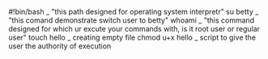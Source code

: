 #!bin/bash _ "this path designed for operating system interpretr"
su betty _ "this comand demonstrate switch user to betty"
whoami _ "this command designed for which ur excute your commands with, is it root user or regular user"
touch hello _ creating empty file
chmod u+x hello _ script to give the user the authority of execution 
